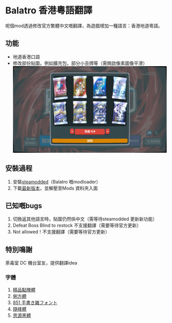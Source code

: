 # Balatro 香港粵語翻譯

呢個mod透過修改官方繁體中文嘅翻譯，為遊戲增加一種語言：香港地道粵語。

## 功能

- 地道香港口語
- 修改部份貼圖，例如擴充包，部分小丑牌等（需開啟像素圖像平滑）
  ![擴充包貼圖](./image/packs.png)

## 安裝過程

1. 安裝[steamodded](https://github.com/Steamopollys/Steamodded)（Balatro 嘅modloader）
2. 下載[最新版本](https://github.com/CUexter/Balatro-HK-Translation/releases/)，並解壓至Mods 資料夾入面

## 已知嘅bugs

1. 切換返其他語言時，貼圖仍然係中文（需等待steamodded 更新新功能）
2. Defeat Boss Blind to restock 不支援翻譯（需要等待官方更新）
3. Not allowed！不支援翻譯（需要等待官方更新）

## 特別鳴謝

荼毒室 DC 機台室友，提供翻譯idea

### 字體

1. [精品點陣體](https://github.com/scott0107000/BoutiqueBitmap9x9)
2. [俐方體](https://github.com/ACh-K/Cubic-11)
3. [851 手書き雑フォント](https://pm85122.onamae.jp/851fontpage.html)
4. [隨峰體](https://cjkfonts.io/blog/ThePeakFont)
5. [思源黑體](https://github.com/adobe-fonts/source-han-sans)
